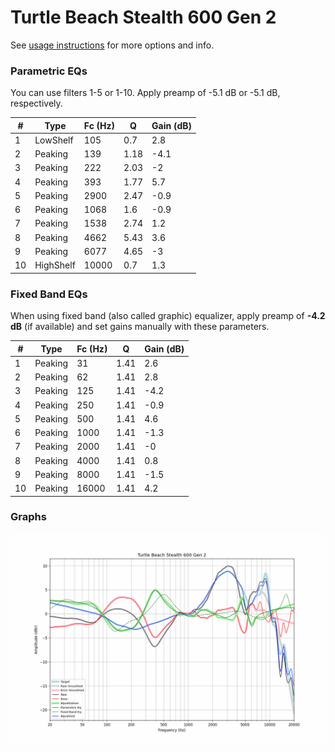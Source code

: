 # Turtle Beach Stealth 600 Gen 2
See [usage instructions](https://github.com/jaakkopasanen/AutoEq#usage) for more options and info.

### Parametric EQs
You can use filters 1-5 or 1-10. Apply preamp of -5.1 dB or -5.1 dB, respectively.

|   # | Type      |   Fc (Hz) |    Q |   Gain (dB) |
|-----|-----------|-----------|------|-------------|
|   1 | LowShelf  |       105 | 0.7  |         2.8 |
|   2 | Peaking   |       139 | 1.18 |        -4.1 |
|   3 | Peaking   |       222 | 2.03 |        -2   |
|   4 | Peaking   |       393 | 1.77 |         5.7 |
|   5 | Peaking   |      2900 | 2.47 |        -0.9 |
|   6 | Peaking   |      1068 | 1.6  |        -0.9 |
|   7 | Peaking   |      1538 | 2.74 |         1.2 |
|   8 | Peaking   |      4662 | 5.43 |         3.6 |
|   9 | Peaking   |      6077 | 4.65 |        -3   |
|  10 | HighShelf |     10000 | 0.7  |         1.3 |

### Fixed Band EQs
When using fixed band (also called graphic) equalizer, apply preamp of **-4.2 dB** (if available) and set gains manually with these parameters.

|   # | Type    |   Fc (Hz) |    Q |   Gain (dB) |
|-----|---------|-----------|------|-------------|
|   1 | Peaking |        31 | 1.41 |         2.6 |
|   2 | Peaking |        62 | 1.41 |         2.8 |
|   3 | Peaking |       125 | 1.41 |        -4.2 |
|   4 | Peaking |       250 | 1.41 |        -0.9 |
|   5 | Peaking |       500 | 1.41 |         4.6 |
|   6 | Peaking |      1000 | 1.41 |        -1.3 |
|   7 | Peaking |      2000 | 1.41 |        -0   |
|   8 | Peaking |      4000 | 1.41 |         0.8 |
|   9 | Peaking |      8000 | 1.41 |        -1.5 |
|  10 | Peaking |     16000 | 1.41 |         4.2 |

### Graphs
![](./Turtle%20Beach%20Stealth%20600%20Gen%202.png)
